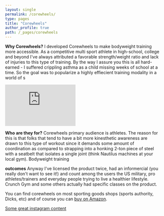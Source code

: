 ```yaml
---
layout: single
permalink: /corewheels/
type: pages
title: "Corewheels"
author_profile: true
path: /_pages/corewheels
---
```


**Why Corewheels?**
I developed Corewheels to make bodyweight training more accessible. As a competitive multi sport athlete in high-school, college and beyond I've always attributed a favorable strength/weight ratio and lack of injuries to this type of training. By the way I assure you this is all hard-earned - I suffered crippling asthma as a child missing weeks of school at a time.
So the goal was to popularize a highly effiecient training modality in a world of s

<iframe width="230" height="135" src="https://www.youtube.com/embed/R24SJQlZVLE" frameborder="0" allowfullscreen></iframe>

**Who are they for?**
Corewheels primary audience is athletes. The reason for this is that folks that tend to have a bit more kinesthetic awareness are drawn to this type of workout since it demands some amount of coordination as compared to strapping into a honking 2-ton piece of steel with a seatbelt that isolates a single joint (think Nautilus machines at your local gym). Bodyweight training 


**outcomes**
Anyway I've licensed the product twice, had an informercial (you really don't want to see it!) and count among the users the US military, pro athletes/trainers and everyday people trying to live a healthier lifestyle. Crunch Gym and some others actually had specific classes on the product. 

You can find corewheels on most sporting goods shops (sports authority, Dicks, etc) and of course you can [buy on Amazon](https://www.amazon.com/SKLZ-Wheels-Dynamic-Strength-Trainer/dp/B00C81JUS2).

[Some great instagram content](https://www.instagram.com/explore/tags/corewheels/)
